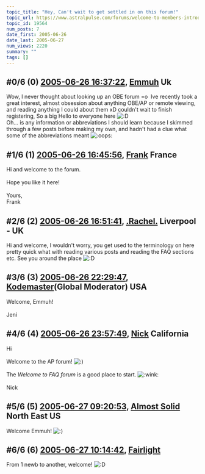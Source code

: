 ```yaml
---
topic_title: "Hey, Can't wait to get settled in on this forum!"
topic_url: https://www.astralpulse.com/forums/welcome-to-members-introductions!/hey-can-t-wait-to-get-settled-in-on-this-forum%21
topic_id: 19564
num_posts: 7
date_first: 2005-06-26
date_last: 2005-06-27
num_views: 2220
summary: ""
tags: []
---
```


## \#0/6 (0) [2005-06-26 16:37:22](https://www.astralpulse.com/forums/index.php?msg=168039), [Emmuh](https://www.astralpulse.com/forums/profile/?u=9308) Uk ##
<section>
Wow, I never thought about looking up an OBE forum =o  Ive recently took a great interest, almost obsession about anything OBE/AP or remote viewing, and reading anything I could about them xD couldn't wait to finish registering, So a big Hello to everyone here
<img alt=":D" class="smiley" src="https://www.astralpulse.com/forums/Smileys/fugue/cheesy.png" title="Cheesy"/>
<br>
Oh... is any information or abbreviations I should learn because I skimmed through a few posts before making my own, and hadn't had a clue what some of the abbreviations meant
<img alt=":oops:" class="smiley" src="https://www.astralpulse.com/forums/Smileys/fugue/embarrassed.png" title="embarassed"/>
</section>

## \#1/6 (1) [2005-06-26 16:45:56](https://www.astralpulse.com/forums/index.php?msg=168041), [Frank](https://www.astralpulse.com/forums/profile/?u=359) France ##
<section>
Hi and welcome to the forum.
<br>
<br>
Hope you like it here!
<br>
<br>
Yours,
<br>
Frank
</section>

## \#2/6 (2) [2005-06-26 16:51:41](https://www.astralpulse.com/forums/index.php?msg=168046), [.Rachel.](https://www.astralpulse.com/forums/profile/?u=8982) Liverpool - UK ##
<section>
Hi and welcome, I wouldn't worry, you get used to the terminology on here pretty quick what with reading various posts and reading the FAQ sections etc. See you around the place
<img alt=":D" class="smiley" src="https://www.astralpulse.com/forums/Smileys/fugue/cheesy.png" title="Cheesy"/>
</section>

## \#3/6 (3) [2005-06-26 22:29:47](https://www.astralpulse.com/forums/index.php?msg=168104), [Kodemaster](https://www.astralpulse.com/forums/profile/?u=426)(Global Moderator) USA ##
<section>
Welcome, Emmuh!
<br>
<br>
Jeni
</section>

## \#4/6 (4) [2005-06-26 23:57:49](https://www.astralpulse.com/forums/index.php?msg=168117), [Nick](https://www.astralpulse.com/forums/profile/?u=2080) California ##
<section>
Hi
<br>
<br>
Welcome to the AP forum!
<img alt=":)" class="smiley" src="https://www.astralpulse.com/forums/Smileys/fugue/smiley.png" title="Smiley"/>
<br>
<br>
The
<i>
 Welcome to FAQ forum
</i>
is a good place to start.
<img alt=":wink:" class="smiley" src="https://www.astralpulse.com/forums/Smileys/fugue/wink.png" title="Wink"/>
<br>
<br>
Nick
</section>

## \#5/6 (5) [2005-06-27 09:20:53](https://www.astralpulse.com/forums/index.php?msg=168163), [Almost Solid](https://www.astralpulse.com/forums/profile/?u=9296) North East US ##
<section>
Welcome Emmuh!
<img alt=":)" class="smiley" src="https://www.astralpulse.com/forums/Smileys/fugue/smiley.png" title="Smiley"/>
</section>

## \#6/6 (6) [2005-06-27 10:14:42](https://www.astralpulse.com/forums/index.php?msg=168168), [Fairlight](https://www.astralpulse.com/forums/profile/?u=9305)  ##
<section>
From 1 newb to another, welcome!
<img alt=":D" class="smiley" src="https://www.astralpulse.com/forums/Smileys/fugue/cheesy.png" title="Cheesy"/>
</section>